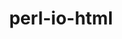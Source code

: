 ---
title: "perl-io-html"
layout: cache
categories: [package, develop-2023-05-14]
meta: {"versions": ["1.004"], "compilers": ["gcc@=7.3.1"], "oss": ["amzn2"], "platforms": ["linux"], "targets": ["aarch64", "neoverse_n1", "x86_64_v3"], "stacks": ["aws-ahug", "aws-ahug-aarch64", "root"], "num_specs": 3, "num_specs_by_stack": {"root": 3, "aws-ahug": 1, "aws-ahug-aarch64": 2}}
spec_details: [{"hash": "3zd2alylpyfix3jlc4dknqozz7ji352r", "compiler": "gcc@=7.3.1", "versions": ["1.004"], "os": "amzn2", "platform": "linux", "target": "x86_64_v3", "variants": ["build_system=perl"], "stacks": ["root", "aws-ahug"], "size": "-", "tarball": "https://binaries.spack.io/releases/develop-2023-05-14/build_cache/linux-amzn2-x86_64_v3/gcc-7.3.1/perl-io-html-1.004/linux-amzn2-x86_64_v3-gcc-7.3.1-perl-io-html-1.004-3zd2alylpyfix3jlc4dknqozz7ji352r.spack"}, {"hash": "yshqkuszlbzibouj5fjoivfvjbzaw2ys", "compiler": "gcc@=7.3.1", "versions": ["1.004"], "os": "amzn2", "platform": "linux", "target": "neoverse_n1", "variants": ["build_system=perl"], "stacks": ["root", "aws-ahug-aarch64"], "size": "-", "tarball": "https://binaries.spack.io/releases/develop-2023-05-14/build_cache/linux-amzn2-neoverse_n1/gcc-7.3.1/perl-io-html-1.004/linux-amzn2-neoverse_n1-gcc-7.3.1-perl-io-html-1.004-yshqkuszlbzibouj5fjoivfvjbzaw2ys.spack"}, {"hash": "uc37qru4dksftxmijjn5x5bypadfwhvr", "compiler": "gcc@=7.3.1", "versions": ["1.004"], "os": "amzn2", "platform": "linux", "target": "aarch64", "variants": ["build_system=perl"], "stacks": ["root", "aws-ahug-aarch64"], "size": "-", "tarball": "https://binaries.spack.io/releases/develop-2023-05-14/build_cache/linux-amzn2-aarch64/gcc-7.3.1/perl-io-html-1.004/linux-amzn2-aarch64-gcc-7.3.1-perl-io-html-1.004-uc37qru4dksftxmijjn5x5bypadfwhvr.spack"}]
---